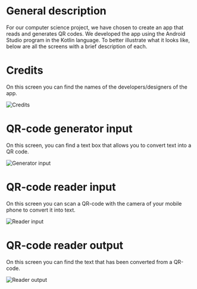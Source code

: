 # General description
For our computer science project, we have chosen to create an app that reads and generates QR codes. We developed the app using the Android Studio program in the Kotlin language. To better illustrate what it looks like, below are all the screens with a brief description of each.

# Credits
On this screen you can find the names of the developers/designers of the app.

![Credits](readme_images/credits.jpeg)

# QR-code generator input
On this screen, you can find a text box that allows you to convert text into a QR code.

![Generator input](readme_images/generator.jpeg)

# QR-code reader input
On this screen you can scan a QR-code with the camera of your mobile phone to convert it into text.

![Reader input](readme_images/scan.jpeg)

# QR-code reader output
On this screen you can find the text that has been converted from a QR-code.

![Reader output](readme_images/readResult.jpeg)
